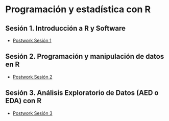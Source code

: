 # Programación y estadística con R

## Sesión 1. Introducción a R y Software

- [Postwork Sesión 1](https://github.com/Flor37/Programaci-n-y-estad-stica-con-R/blob/main/POSTWORKsesion1FLORMEDINA.R) 

## Sesión 2. Programación y manipulación de datos en R

- [Postwork Sesión 2](https://github.com/Flor37/Programaci-n-y-estad-stica-con-R/blob/main/POSTWORKsesion2FLORMEDINA.R)

## Sesión 3. Análisis Exploratorio de Datos (AED o EDA) con R

- [Postwork Sesión 3](https://github.com/Flor37/Programaci-n-y-estad-stica-con-R/blob/main/POSTWORKsesion3FLORMEDINA.R)

